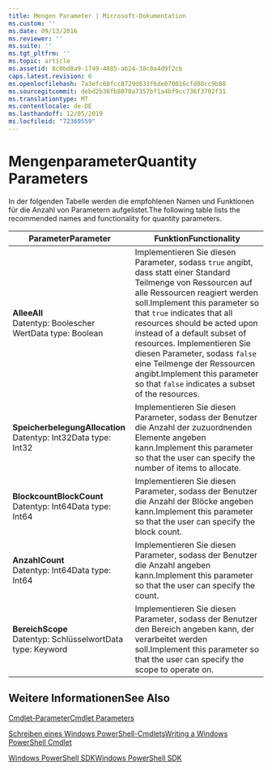 ```yaml
---
title: Mengen Parameter | Microsoft-Dokumentation
ms.custom: ''
ms.date: 09/13/2016
ms.reviewer: ''
ms.suite: ''
ms.tgt_pltfrm: ''
ms.topic: article
ms.assetid: 8c0bd8a9-1749-4885-ab24-38c0a4d9f2cb
caps.latest.revision: 6
ms.openlocfilehash: 7a3efc60fcc8729d833f6de070016cfd08cc9b88
ms.sourcegitcommit: debd2b38fb8070a7357bf1a4bf9cc736f3702f31
ms.translationtype: MT
ms.contentlocale: de-DE
ms.lasthandoff: 12/05/2019
ms.locfileid: "72369559"
---
```

# <a name="quantity-parameters"></a><span data-ttu-id="c7d26-102">Mengenparameter</span><span class="sxs-lookup"><span data-stu-id="c7d26-102">Quantity Parameters</span></span>

<span data-ttu-id="c7d26-103">In der folgenden Tabelle werden die empfohlenen Namen und Funktionen für die Anzahl von Parametern aufgelistet.</span><span class="sxs-lookup"><span data-stu-id="c7d26-103">The following table lists the recommended names and functionality for quantity parameters.</span></span>

|<span data-ttu-id="c7d26-104">Parameter</span><span class="sxs-lookup"><span data-stu-id="c7d26-104">Parameter</span></span>|<span data-ttu-id="c7d26-105">Funktion</span><span class="sxs-lookup"><span data-stu-id="c7d26-105">Functionality</span></span>|
|---|---|
|<span data-ttu-id="c7d26-106">**Allee**</span><span class="sxs-lookup"><span data-stu-id="c7d26-106">**All**</span></span><br><span data-ttu-id="c7d26-107">Datentyp: Boolescher Wert</span><span class="sxs-lookup"><span data-stu-id="c7d26-107">Data type: Boolean</span></span>|<span data-ttu-id="c7d26-108">Implementieren Sie diesen Parameter, sodass `true` angibt, dass statt einer Standard Teilmenge von Ressourcen auf alle Ressourcen reagiert werden soll.</span><span class="sxs-lookup"><span data-stu-id="c7d26-108">Implement this parameter so that `true` indicates that all resources should be acted upon instead of a default subset of resources.</span></span> <span data-ttu-id="c7d26-109">Implementieren Sie diesen Parameter, sodass `false` eine Teilmenge der Ressourcen angibt.</span><span class="sxs-lookup"><span data-stu-id="c7d26-109">Implement this parameter so that `false` indicates a subset of the resources.</span></span>|
|<span data-ttu-id="c7d26-110">**Speicherbelegung**</span><span class="sxs-lookup"><span data-stu-id="c7d26-110">**Allocation**</span></span><br><span data-ttu-id="c7d26-111">Datentyp: Int32</span><span class="sxs-lookup"><span data-stu-id="c7d26-111">Data type: Int32</span></span>|<span data-ttu-id="c7d26-112">Implementieren Sie diesen Parameter, sodass der Benutzer die Anzahl der zuzuordnenden Elemente angeben kann.</span><span class="sxs-lookup"><span data-stu-id="c7d26-112">Implement this parameter so that the user can specify the number of items to allocate.</span></span>|
|<span data-ttu-id="c7d26-113">**Blockcount**</span><span class="sxs-lookup"><span data-stu-id="c7d26-113">**BlockCount**</span></span><br><span data-ttu-id="c7d26-114">Datentyp: Int64</span><span class="sxs-lookup"><span data-stu-id="c7d26-114">Data type: Int64</span></span>|<span data-ttu-id="c7d26-115">Implementieren Sie diesen Parameter, sodass der Benutzer die Anzahl der Blöcke angeben kann.</span><span class="sxs-lookup"><span data-stu-id="c7d26-115">Implement this parameter so that the user can specify the block count.</span></span>|
|<span data-ttu-id="c7d26-116">**Anzahl**</span><span class="sxs-lookup"><span data-stu-id="c7d26-116">**Count**</span></span><br><span data-ttu-id="c7d26-117">Datentyp: Int64</span><span class="sxs-lookup"><span data-stu-id="c7d26-117">Data type: Int64</span></span>|<span data-ttu-id="c7d26-118">Implementieren Sie diesen Parameter, sodass der Benutzer die Anzahl angeben kann.</span><span class="sxs-lookup"><span data-stu-id="c7d26-118">Implement this parameter so that the user can specify the count.</span></span>|
|<span data-ttu-id="c7d26-119">**Bereich**</span><span class="sxs-lookup"><span data-stu-id="c7d26-119">**Scope**</span></span><br><span data-ttu-id="c7d26-120">Datentyp: Schlüsselwort</span><span class="sxs-lookup"><span data-stu-id="c7d26-120">Data type: Keyword</span></span>|<span data-ttu-id="c7d26-121">Implementieren Sie diesen Parameter, sodass der Benutzer den Bereich angeben kann, der verarbeitet werden soll.</span><span class="sxs-lookup"><span data-stu-id="c7d26-121">Implement this parameter so that the user can specify the scope to operate on.</span></span>|

## <a name="see-also"></a><span data-ttu-id="c7d26-122">Weitere Informationen</span><span class="sxs-lookup"><span data-stu-id="c7d26-122">See Also</span></span>

[<span data-ttu-id="c7d26-123">Cmdlet-Parameter</span><span class="sxs-lookup"><span data-stu-id="c7d26-123">Cmdlet Parameters</span></span>](./cmdlet-parameters.md)

[<span data-ttu-id="c7d26-124">Schreiben eines Windows PowerShell-Cmdlets</span><span class="sxs-lookup"><span data-stu-id="c7d26-124">Writing a Windows PowerShell Cmdlet</span></span>](./writing-a-windows-powershell-cmdlet.md)

[<span data-ttu-id="c7d26-125">Windows PowerShell SDK</span><span class="sxs-lookup"><span data-stu-id="c7d26-125">Windows PowerShell SDK</span></span>](../windows-powershell-reference.md)
